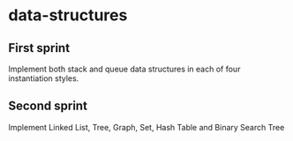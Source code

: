 # data-structures

## First sprint

Implement both stack and queue data structures in each of four instantiation styles. 

## Second sprint

Implement Linked List, Tree, Graph, Set, Hash Table and Binary Search Tree